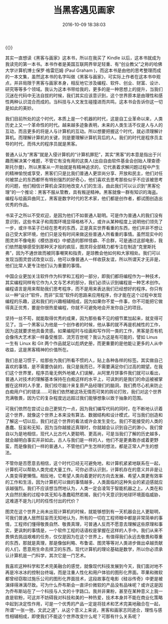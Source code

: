 ﻿---
abbrlink: 4205536912
categories:
- 读书笔记
date: 2016-10-09 18:38:03
description: ''
slug: 4205536912
tags:
- 黑客
- 程序员
- 人文
title: 当黑客遇见画家
---
{{<douban type="book" id="6021440">}}

其实一直想读《黑客与画家》这本书，所以在我买了 Kindle 以后，这本书就成为我读完的第一本书。本书作者是美国互联网界举足轻重、有“创业教父”之称的哈佛大学计算机博士保罗·格雷厄姆 (Paul Graham )，而这本书是由他的思考整理而成的一本文集，虽然这本书的名字叫做《黑客与画家》，可实际上作者在这本书中观点，并非局限于黑客与画家本身，相反地它涉及编程、软件、创业、财富、设计、研究等等多个领域。我认为这本书带给我的，更多的是一种思想上的提升，当我们沉迷在代码中无法自拔的时候，我们其实应该意识到，这个世界原本是由理性和感性两种认识混合而成的。当科技与人文发生碰撞进而共鸣，这本书会告诉你这一切是如此的美妙。

<!--more-->

我们目前所处的这个时代，本质上是一个机器的时代，这是自工业革命以来，人类历史上又一个革命性的时代。越来越多迹象表明，未来的人类生活不仅是人与人的互动，而且更多的将是人与计算机的互动。所以想要把握这个时代，就必须理解计算机。而理解计算机的关键，则是要理解计算机背后的人。我们的时代是程序员主导的时代，而伟大的程序员就是黑客。

普通人认为“黑客”就是入侵计算机的“计算机罪犯”，其实“黑客”的本意是指出于兴趣而解决某个难题，不管它有没有用的这类人(出自自由软件基金会创始人理查德·斯托尔曼)，所以黑客从一开始就是有精神追求的，它代表着求解问题过程中产生的精神愉悦或享受，黑客们只是比我们普通人更崇尚分享、开放和民主，他们对任何被禁止的东西都怀有特别强烈的好奇心，他们喜欢去思考那些似乎不应该被思考的问题，他们相信计算机会深刻地改变人们的生活，由此我们可以认识到“黑客伦理”的一个推论：黑客不服从管教，具有叛逆精神。黑客就像一群有知识的海盗。编程与绘画异曲同工，黑客是数字时代的艺术家，他们都是创作者，都试图创造出优秀的作品。

书呆子之所以不受欢迎，是因为他们不如普通人聪明。可是作为普通人的我们没有意识到，这些书呆子和周围环境显得格格不入，或许从某种程度上说明他们领先了一步，或许书呆子已经在思考的东西，正是真实世界看重的东西，他们并非不想让自己受大家环境，他们只是没有时间来做这些普通人所看重的事情。虽然现实中的图灵并不像电影《模仿游戏》中塑造的那样怪癖、不合群，可是通过这部电影，我们依然能够感受到那种天才般的疯狂，图灵将全部精力都专注在制造“克里斯托弗”，因为不通世故而被同事嘲笑和指责，是琼教会他如何和大家相处。我们可以发现当图灵尝试改变以后，他可以像普通人一样收获友谊，所以所谓天才无非是，他们比常人更专注他们认为重要的事情。

中国企业更加关注软件作为科学和工程的一部分，即我们都将编程作为一种技术，其实编程同样有它作为人文与艺术的部分，我们必须认识到编程是一种艺术创作。编程语言是用来帮助我们思考程序，而不是用来表达我们已经想好的程序。你只有以一种“设计”软件，而非“实现”软件的思路来应用程序，你才能在这个过程中发现编程的乐趣，这和我们的兴趣相辅相成，因为如果你不爱一件事，你不可能把它做得真正优秀，要是你很热爱编程，你就不可避免地会开发你自己的项目。

坚持一丝不苟，就能取得优秀的成果，因为那些看不见的细节累加起来，就变得可见了。当一个黑客认为他是一个创作者的时候，他从事的就不再是机械性的工作，因为这就要求他具备灵感。如果编程时与绘画和写作同一类的工作，黑客是否有机会像伟大艺术家一样备受推崇、流芳百世呢？我认为这是有可能的，譬如 Linus 一生有 Linux 和 Git 两个作品就足以彪炳史册，而更重要的是他能让更多的人从中收益，这是黑客精神的价值所在。

我们总是习惯于，给那些为我们所看不惯的人，贴上各种各样的标签。其实做自己喜欢的事情，是不需要伪装的，我只是我而已，不需要满足你们过高的期望。在我们这个世界里，程序员毫无例外地被人们误解，从阿里月饼事件我们就可以看出，普通人对技术的理解基本保持在白痴这样的水平上，可讽刺的是我们的命运被被掌握在这样的人手里，我们绞尽脑汁来复原产品经理们的脑洞，我们费尽心机来防止白痴用户们的错误……可我们依然被这场无情而可笑的舆论打败，我们对这个世界充满敬畏，因为它的复杂程度远远超过我们能够想象以致于抽象的范围。

可我们依然在尝试让自己更努力一点，因为我们编写代码的同时，在不断地认识着这个世界，就像这个世界上本来没有算法、数据结构和设计模式，可当我们创造和了解这一切以后，我们对这个世界的看法或许会发生变化。我们不能接受的人类的愚蠢、狂妄和无知，因为当你越接近真理时，你就越会认识到自己的渺小。我们曾自以为是地相信，现代人比古代人更聪明、更高尚，可是当我们了解的历史越多，就会越明白事实并非如此，古人与我们是一样的人，他们不是更勇敢亦或着更野蛮，而是像我们一样的普通人，不管他们产生怎样的想法，都是正常人产生的想法。

不管你是否愿意去相信，这个时代已经无可避免地，和计算机紧紧地联系在一起，计算机可以帮助人类完成大量工作。可你必须认识到，计算机存在的意义并非是让人类变得更懒惰。相反地，它希望人类向着更好的方向去发展、希望人类更有效率的工作和生活，因为计算机可以做的事情越多，人类面临的这种失业的紧迫感就应该越强烈。我们不应该想当然地认为，人类一定会凌驾于智能机器之上。人类在和大自然抗衡的过程中其无知与愚蠢昭然若揭，我们今天意识到地球环境面临威胁，这难道不是为儿时的任性付出的代价？

图灵在这个世界上尚未出现计算机的时候，就能够想到有一天机器会比人更聪明，可我们普通人居然狂妄而无知地认为，所有的一切在工程师眼中都是非常简单的事情，工程师们懂得敬畏自然、敬畏真理，可普通人反而不愿意去理解这些原理和事实，更讽刺的事情是，一个软件工程的话语权是掌握在这样的人手中。我们从来不畏惧去挑战艰难的任务，仅仅是因为在这个世界上，有值得我们永远去敬畏和尊重的东西，那就是真理，那是像伽利略、布鲁诺、图灵等等对人类进步做出卓越贡献的人们，愿意用生命去捍卫的东西，现代计算机的理论基础是数学，所以你必须承认计算机是一门科学，其次它是一门艺术。

我喜欢这种科学和艺术完美融合的感觉，就像现代科技发展到今天，我们面对地不再是冷冰冰的控制台终端，而是注重人性化和用户体验的图形化界面。苹果和微软都曾经窃取过施乐公司的图形化界面技术，这段故事在电影《硅谷传奇》中更是被演绎得淋漓尽致。可为什么乔布斯会一直评价微软的产品没有品味呢？或许这是因为乔布斯站在了一个科技与人文的十字路口。我并非果粉，甚至在某种意义上我一直是软粉，可这并不妨碍我对科技和美的一种热爱，技术本身并不能在商业化策略中起到决定性作用，可是一个优秀的产品一定是将技术和艺术完美地融合在一起，所谓“一张一弛，文武之道”，从这个意义上来说，黑客和画家志同道合，理性与感性相辅相成，即使我们不能这个世界改变什么呢？可那有什么关系呢？